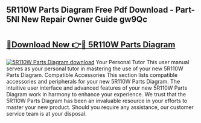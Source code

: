## 5R110W Parts Diagram Free Pdf Download - Part-5Nl New Repair Owner Guide gw9Qc

# <h2><a href="http://dfkfexf.blite.top/?on=5R110W+Parts+Diagram">🔗Download New 👉🔴 5R110W Parts Diagram</a></h2>

[![5R110W Parts Diagram download](https://i.imgur.com/lujVjoI.png)](http://dfkfexf.blite.top/?on=5R110W+Parts+Diagram)
Your Personal Tutor This user manual serves as your personal tutor in mastering the use of your new 5R110W Parts Diagram. Compatible Accessories This section lists compatible accessories and peripherals for your new 5R110W Parts Diagram. The intuitive user interface and advanced features of your new 5R110W Parts Diagram work in harmony to enhance your experience. We trust that the 5R110W Parts Diagram has been an invaluable resource in your efforts to master your new product. Should you require any assistance, our customer service team is at your disposal.
